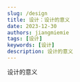 ```yaml
---
slug: /design
title: 设计：设计的意义
date: 2023-12-30
authors: jiangmiemie
tags: [设计]
keywords: [设计]
description: 设计的意义
---
```


设计的意义